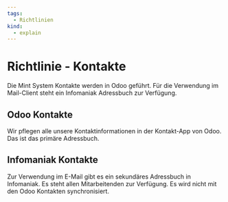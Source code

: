 ```yaml
---
tags:
  - Richtlinien
kind:
  - explain
---
```

# Richtlinie - Kontakte

Die Mint System Kontakte werden in Odoo geführt. Für die Verwendung im Mail-Client steht ein Infomaniak Adressbuch zur Verfügung.

## Odoo Kontakte

Wir pflegen alle unsere Kontaktinformationen in der Kontakt-App von Odoo. Das ist das primäre Adressbuch.

## Infomaniak Kontakte

Zur Verwendung im E-Mail gibt es ein sekundäres Adressbuch in Infomaniak. Es steht allen Mitarbeitenden zur Verfügung. Es wird nicht mit den Odoo Kontakten synchronisiert.
